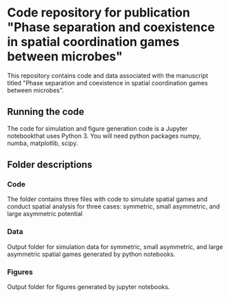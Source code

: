 # Code repository for publication "Phase separation and coexistence in spatial coordination games between microbes"
This repository contains code and data associated with the manuscript titled "Phase separation and coexistence in spatial coordination games between microbes". 

## Running the code
The code for simulation and figure generation code is a Jupyter notebookthat uses Python 3. You will need python packages numpy, numba, matplotlib, scipy. 

## Folder descriptions

### Code
The folder contains three files with code to simulate spatial games and conduct spatial analysis for three cases: symmetric, small asymmetric, and large asymmetric potential

### Data
Output folder for simulation data for symmetric, small asymmetric, and large asymmetric spatial games generated by python notebooks.

### Figures
Output folder for figures generated by jupyter notebooks.
